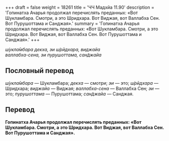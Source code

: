 +++
draft = false
weight = 18261
title = 'ЧЧ Мадхйа 11.90'
description = 'Гопинатха Ачарья продолжал перечислять преданных: «Вот Шукламбара. Смотри, а это Шридхара. Вот Виджая, вот Валлабха Сен. Вот Пурушоттама и Санджая».'
summary = 'Гопинатха Ачарья продолжал перечислять преданных: «Вот Шукламбара. Смотри, а это Шридхара. Вот Виджая, вот Валлабха Сен. Вот Пурушоттама и Санджая».'
+++

_ш́укла̄мбара декха, эи ш́рӣдхара, виджайа  
валлабха-сена, эи пурушоттама, сан̃джайа_

## Пословный перевод

_ш́укла̄мбара_ — Шукламбара; _декха_ — смотри; _эи_ — это; _ш́рӣдхара_ — Шридхара; _виджайа_ — Виджая; _валлабха_\-_сена_ — Валлабха Сен; _эи_ — это; _пурушоттама_ — Пурушоттама; _сан̃джайа_ — Санджая.

## Перевод

**Гопинатха Ачарья продолжал перечислять преданных: «Вот Шукламбара. Смотри, а это Шридхара. Вот Виджая, вот Валлабха Сен. Вот Пурушоттама и Санджая».**
